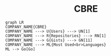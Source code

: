 <h1 align="center">CBRE</h1>

```mermaid
graph LR
COMPANY_NAME{CBRE}
COMPANY_NAME ---> U{Users} ---> UN[1]
COMPANY_NAME ---> R{Repositories} ---> RN[1]
COMPANY_NAME ---> G{Gists} ---> GN[11]
COMPANY_NAME ---> ML{Most Used<br>Languages}
ML --> Go[Go]
```
